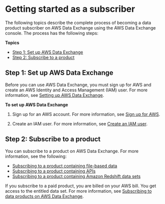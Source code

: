# Getting started as a subscriber<a name="subscriber-getting-started"></a>

The following topics describe the complete process of becoming a data product subscriber on AWS Data Exchange using the AWS Data Exchange console\. The process has the following steps:

**Topics**
+ [Step 1: Set up AWS Data Exchange](#subscriber-prereqs)
+ [Step 2: Subscribe to a product](#subscribe-to-product)

## Step 1: Set up AWS Data Exchange<a name="subscriber-prereqs"></a>

Before you can use AWS Data Exchange, you must sign up for AWS and create an AWS Identity and Access Management \(IAM\) user\. For more information, see [Setting up AWS Data Exchange](setting-up.md)\.

**To set up AWS Data Exchange**

1. Sign up for an AWS account\. For more information, see [Sign up for AWS](setting-up.md#setting-up-aws-sign-up)\.

1. Create an IAM user\. For more information, see [Create an IAM user](setting-up.md#setting-up-create-iam-user)\.

## Step 2: Subscribe to a product<a name="subscribe-to-product"></a>

You can subscribe to a product on AWS Data Exchange\. For more information, see the following: 
+ [Subscribing to a product containing file\-based data](subscribing-to-product.md#subscribing-to-data-product)
+ [Subscribing to a product containing APIs](subscribing-to-product.md#subscribing-to-API-product)
+ [Subscribing to a product containing Amazon Redshift data sets](subscribing-to-product.md#subscribing-to-Redshift-product)

If you subscribe to a paid product, you are billed on your AWS bill\. You get access to the entitled data set\. For more information, see [Subscribing to data products on AWS Data Exchange](subscribe-to-data-sets.md)\.